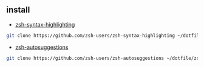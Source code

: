 
## install

- [zsh-syntax-highlighting](https://github.com/zsh-users/zsh-syntax-highlighting)

``` bash
git clone https://github.com/zsh-users/zsh-syntax-highlighting ~/dotfile/zsh/.config/zsh/plugins/zsh-syntax-highlighting
```
- [zsh-autosuggestions](https://github.com/zsh-users/zsh-autosuggestions)

``` bash
git clone https://github.com/zsh-users/zsh-autosuggestions ~/dotfile/zsh/.config/zsh/plugins/zsh-autosuggestions
```
